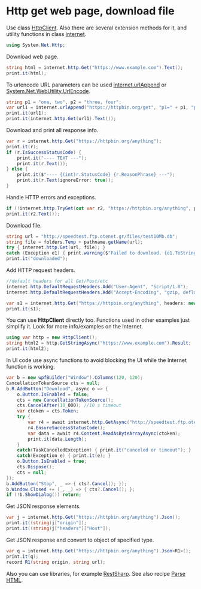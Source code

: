 # Http get web page, download file
Use class <a href='https://www.google.com/search?q=System.Net.Http.HttpClient+class'>HttpClient</a>. Also there are several extension methods for it, and utility functions in class <a href='/api/Au.internet.html'>internet</a>.

```csharp
using System.Net.Http;
```

Download web page.

```csharp
string html = internet.http.Get("https://www.example.com").Text();
print.it(html);
```

To urlencode URL parameters can be used <a href='/api/Au.internet.urlAppend.html'>internet.urlAppend</a> or <a href='https://www.google.com/search?q=System.Net.WebUtility.UrlEncode+method'>System.Net.WebUtility.UrlEncode</a>.

```csharp
string p1 = "one, two", p2 = "three, four";
var url1 = internet.urlAppend("https://httpbin.org/get", "p1=" + p1, "p2=" + p2);
print.it(url1);
print.it(internet.http.Get(url1).Text());
```

Download and print all response info.

```csharp
var r = internet.http.Get("https://httpbin.org/anything");
print.it(r);
if (r.IsSuccessStatusCode) {
	print.it("---- TEXT ---");
	print.it(r.Text());
} else {
	print.it($"---- {(int)r.StatusCode} {r.ReasonPhrase} ---");
	print.it(r.Text(ignoreError: true));
}
```

Handle HTTP errors and exceptions.

```csharp
if (!internet.http.TryGet(out var r2, "https://httpbin.org/anything", printError: true)) return;
print.it(r2.Text());
```

Download file.

```csharp
string url = "http://speedtest.ftp.otenet.gr/files/test10Mb.db";
string file = folders.Temp + pathname.getName(url);
try { internet.http.Get(url, file); }
catch (Exception e1) { print.warning($"Failed to download. {e1.ToStringWithoutStack()}"); return; }
print.it("downloaded");
```

Add HTTP request headers.

```csharp
//default headers for all Get/Post/etc
internet.http.DefaultRequestHeaders.Add("User-Agent", "Script/1.0");
internet.http.DefaultRequestHeaders.Add("Accept-Encoding", "gzip, deflate, br");

var s1 = internet.http.Get("https://httpbin.org/anything", headers: new[] { "Accept: application/json, text/json", "Cookie: mmm=nnn; xxx=yyy;" }).Text();
print.it(s1);
```

You can use <b>HttpClient</b> directly too. Functions used in other examples just simplify it. Look for more info/examples on the Internet.

```csharp
using var http = new HttpClient();
string html2 = http.GetStringAsync("https://www.example.com").Result;
print.it(html2);
```

In UI code use async functions to avoid blocking the UI while the Internet function is working.

```csharp
var b = new wpfBuilder("Window").Columns(120, 120);
CancellationTokenSource cts = null;
b.R.AddButton("Download", async o => {
	o.Button.IsEnabled = false;
	cts = new CancellationTokenSource();
	cts.CancelAfter(10_000); //10 s timeout
	var ctoken = cts.Token;
	try {
		var r4 = await internet.http.GetAsync("http://speedtest.ftp.otenet.gr/files/test10Mb.db", ctoken);
		r4.EnsureSuccessStatusCode();
		var data = await r4.Content.ReadAsByteArrayAsync(ctoken);
		print.it(data.Length);
	}
	catch(TaskCanceledException) { print.it("canceled or timeout"); }
	catch(Exception e) { print.it(e); }
	o.Button.IsEnabled = true;
	cts.Dispose();
	cts = null;
});
b.AddButton("Stop", _ => { cts?.Cancel(); });
b.Window.Closed += (_, _) => { cts?.Cancel(); };
if (!b.ShowDialog()) return;
```

Get JSON response elements.

```csharp
var j = internet.http.Get("https://httpbin.org/anything").Json();
print.it((string)j["origin"]);
print.it((string)j["headers"]["Host"]);
```

Get JSON response and convert to object of specified type.

```csharp
var q = internet.http.Get("https://httpbin.org/anything").Json<R1>();
print.it(q);
record R1(string origin, string url);
```

Also you can use libraries, for example <a href='https://www.google.com/search?q=RestSharp'>RestSharp</a>. See also recipe <a href='Parse HTML.md'>Parse HTML</a>.
